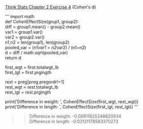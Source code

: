 [Think Stats Chapter 2 Exercise 4](http://greenteapress.com/thinkstats2/html/thinkstats2003.html#toc24) (Cohen's d)

>> 
'''
import math\
def CohenEffectSize(grup1, group2):\
  diff = group1.mean() - group2.mean()\
  var1 = group1.var()\
  var2 = group2.var()\
  n1,n2 = len(group1), len(group2)\
  pooled_var = (n1*var1 = n2*var2) / (n1+n2)\
  d = diff / math.sqrt(pooled_var)\
  return d

first_wgt = first.totalwgt_lb\
first_lgt = first.prglngth

rest = preg[preg.pregordr!=1]\
rest_wgt = rest.totalwgt_lb\
rest_lgt = rest.prglngth

print('Difference in weight: ', CohenEffectSize(first_wgt, rest_wgt))\
print('Difference in length: ', CohenEffectSize(first_lgt, rest_lgt))
'''
>> Difference in weight:  -0.06911825348820934\
>> Difference in length:  -0.03131178583370273
